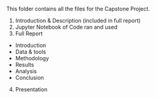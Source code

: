 This folder contains all the files for the Capstone Project.

1. Introduction & Description (included in full report)
2. Jupyter Notebook of Code ran and used
3. Full Report
  - Introduction
  - Data & tools
  - Methodology
  - Results
  - Analysis
  - Conclusion
4. Presentation
